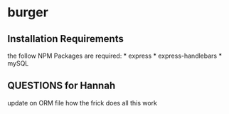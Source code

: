 # burger

## Installation Requirements 
the follow NPM Packages are required: 
    * express 
    * express-handlebars
    * mySQL

## QUESTIONS for Hannah 
update on ORM file 
how the frick does all this work 